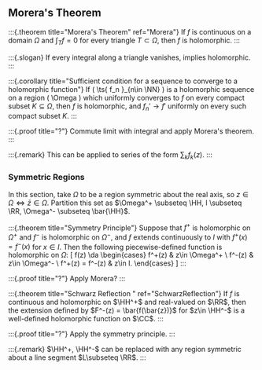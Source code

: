 ## Morera's Theorem 

:::{.theorem title="Morera's Theorem" ref="Morera"}
If $f$ is continuous on a domain $\Omega$ and $\int_T f = 0$ for every triangle $T\subset \Omega$, then $f$ is holomorphic.
:::

:::{.slogan}
If every integral along a triangle vanishes, implies holomorphic.
:::

:::{.corollary title="Sufficient condition for a sequence to converge to a holomorphic function"}
If \( \ts{ f_n }_{n\in \NN} \) is a holomorphic sequence on a region \( \Omega  \) which uniformly converges to $f$ on every compact subset $K \subseteq \Omega$, then $f$ is holomorphic, and $f_n' \to f'$ uniformly on every such compact subset $K$.
:::

:::{.proof title="?"}
Commute limit with integral and apply Morera's theorem.
:::

:::{.remark}
This can be applied to series of the form $\sum_k f_k(z)$.
:::

### Symmetric Regions

In this section, take $\Omega$ to be a region symmetric about the real axis, so $z\in \Omega \iff \bar{z} \in \Omega$.
Partition this set as $\Omega^+ \subseteq \HH, I \subseteq \RR, \Omega^- \subseteq \bar{\HH}$.

:::{.theorem title="Symmetry Principle"}
Suppose that $f^+$ is holomorphic on $\Omega^+$ and $f^-$ is holomorphic on $\Omega^-$, and $f$ extends continuously to $I$ with $f^+(x) = f^-(x)$ for $x\in I$.
Then the following piecewise-defined function is holomorphic on $\Omega$:
\[
f(z) 
\da
\begin{cases}
f^+(z) & z\in \Omega^+ 
\\
f^-(z) & z\in \Omega^-
\\
f^+(z) = f^-(z) & z\in I.
\end{cases}
\]
:::

:::{.proof title="?"}
Apply Morera?
:::

:::{.theorem title="Schwarz Reflection " ref="SchwarzReflection"}
If $f$ is continuous and holomorphic on $\HH^+$ and real-valued on $\RR$, then the extension defined by $F^-(z) = \bar{f(\bar{z})}$ for $z\in \HH^-$ is a well-defined holomorphic function on $\CC$.
:::

:::{.proof title="?"}
Apply the symmetry principle.
:::

:::{.remark}
$\HH^+, \HH^-$ can be replaced with any region symmetric about a line segment $L\subseteq \RR$.
:::




